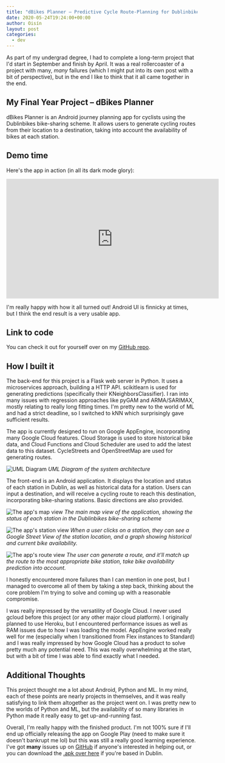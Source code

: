 ```yaml
---
title: "dBikes Planner – Predictive Cycle Route-Planning for Dublinbikes"
date: 2020-05-24T19:24:00+00:00
author: Oisín
layout: post
categories:
  - dev
---
```


As part of my undergrad degree, I had to complete a long-term project that I'd start in September and finish by April. It was a real rollercoaster of a project with many, _many_ failures (which I might put into its own post with a bit of perspective), but in the end I like to think that it all came together in the end.

## My Final Year Project – dBikes Planner

dBikes Planner is an Android journey planning app for cyclists using the Dublinbikes bike-sharing scheme. It allows users to generate cycling routes from their location to a destination, taking into account the availability of bikes at each station.

## Demo time

Here's the app in action (in all its dark mode glory):

<iframe width="560" height="315" src="https://www.youtube-nocookie.com/embed/Bgo1CEgx-2w" frameborder="0" allow="accelerometer; autoplay; encrypted-media; gyroscope; picture-in-picture" allowfullscreen></iframe>

I'm really happy with how it all turned out! Android UI is finnicky at times, but I think the end result is a very usable app.

## Link to code

You can check it out for yourself over on my [GitHub repo](https://github.com/oisinq/fyp).

## How I built it

The back-end for this project is a Flask web server in Python. It uses a microservices approach, building a HTTP API. scikitlearn is used for generating predictions (specifically their KNeighborsClassifier). I ran into many issues with regression approaches like pyGAM and ARMA/SARIMAX, mostly relating to really long fitting times. I'm pretty new to the world of ML and had a strict deadline, so I switched to kNN which surprisingly gave sufficient results.

The app is currently designed to run on Google AppEngine, incorporating many Google Cloud features. Cloud Storage is used to store historical bike data, and Cloud Functions and Cloud Scheduler are used to add the latest data to this dataset. CycleStreets and OpenStreetMap are used for generating routes.

![UML Diagram](https://dev-to-uploads.s3.amazonaws.com/i/teas901k5a8a88c3engo.png)
_UML Diagram of the system architecture_

The front-end is an Android application. It displays the location and status of each station in Dublin, as well as historical data for a station. Users can input a destination, and will receive a cycling route to reach this destination, incorporating bike-sharing stations. Basic directions are also provided.

![The app's map view](https://dev-to-uploads.s3.amazonaws.com/i/y7caju8eei9nejqyz9wf.jpg)
_The main map view of the application, showing the status of each station in the Dublinbikes bike-sharing scheme_

![The app's station view](https://dev-to-uploads.s3.amazonaws.com/i/na3fwj0sluei7kaniz24.jpg)
_When a user clicks on a station, they can see a Google Street View of the station location, and a graph showing historical and current bike availability._

![The app's route view](https://dev-to-uploads.s3.amazonaws.com/i/elfz88g01ev4klxiyumi.jpg)
_The user can generate a route, and it'll match up the route to the most appropriate bike station, take bike availability prediction into account._

I honestly encountered more failures than I can mention in one post, but I managed to overcome all of them by taking a step back, thinking about the core problem I'm trying to solve and coming up with a reasonable compromise.

I was really impressed by the versatility of Google Cloud. I never used gcloud before this project (or any other major cloud platform). I originally planned to use Heroku, but I encountered performance issues as well as RAM issues due to how I was loading the model. AppEngine worked really well for me (especially when I transitioned from Flex instances to Standard) and I was really impressed by how Google Cloud has a product to solve pretty much any potential need. This was really overwhelming at the start, but with a bit of time I was able to find exactly what I needed.

## Additional Thoughts

This project thought me a lot about Android, Python and ML. In my mind, each of these points are nearly projects in themselves, and it was really satisfying to link them altogether as the project went on. I was pretty new to the worlds of Python and ML, but the availability of so many libraries in Python made it really easy to get up-and-running fast.

Overall, I'm really happy with the finished product. I'm not 100% sure if I'll end up officially releasing the app on Google Play (need to make sure it doesn't bankrupt me lol) but this was still a really good learning experience. I've got **many** issues up on [GitHub](https://github.com/oisinq/fyp/issues) if anyone's interested in helping out, or you can download the [.apk over here](https://github.com/oisinq/fyp/releases) if you're based in Dublin.
